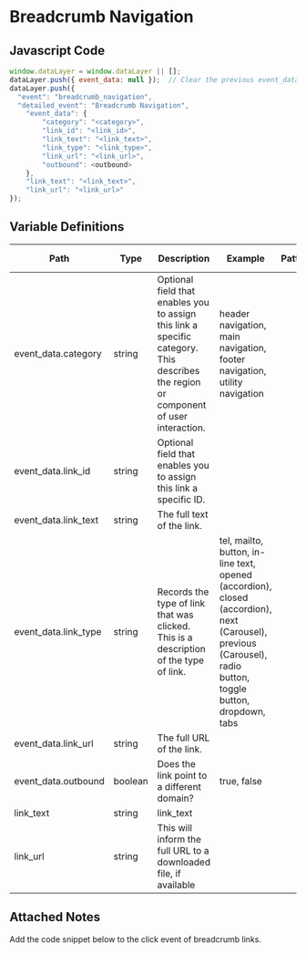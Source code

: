 # Breadcrumb Navigation

### 

## Javascript Code
```js
window.dataLayer = window.dataLayer || [];
dataLayer.push({ event_data: null });  // Clear the previous event_data object.
dataLayer.push({
  "event": "breadcrumb_navigation",
  "detailed_event": "Breadcrumb Navigation",
    "event_data": {
        "category": "<category>",
        "link_id": "<link_id>",
        "link_text": "<link_text>",
        "link_type": "<link_type>",
        "link_url": "<link_url>",
        "outbound": <outbound>
    },
    "link_text": "<link_text>",
    "link_url": "<link_url>"
});
```

## Variable Definitions

|Path|Type|Description|Example|Pattern|Min Length|Max Length|Minimum|Maximum|Multiple Of|
| --- | --- | --- | --- | --- | --- | --- | --- | --- | --- |
|event_data.category|string|Optional field that enables you to assign this link a specific category.  This describes the region or component of user interaction.|header navigation, main navigation, footer navigation, utility navigation|||||||
|event_data.link_id|string|Optional field that enables you to assign this link a specific ID.||||||||
|event_data.link_text|string|The full text of the link.||||||||
|event_data.link_type|string|Records the type of link that was clicked. This is a description of the type of link.|tel, mailto, button, in-line text, opened \(accordion\),  closed \(accordion\), next \(Carousel\), previous \(Carousel\), radio button, toggle button, dropdown, tabs|||||||
|event_data.link_url|string|The full URL of the link.||||||||
|event_data.outbound|boolean|Does the link point to a different domain?|true, false|||||||
|link_text|string|link\_text||||||||
|link_url|string|This will inform the full URL to a downloaded file, if available||||||||

## Attached Notes

<p><span data-sheets-value="{&quot;1&quot;:2,&quot;2&quot;:&quot;Add the code snippet below to the click event of breadcrumb links.&quot;}" data-sheets-userformat="{&quot;2&quot;:14849,&quot;3&quot;:{&quot;1&quot;:0},&quot;12&quot;:0,&quot;14&quot;:{&quot;1&quot;:2,&quot;2&quot;:0},&quot;15&quot;:&quot;Arial&quot;,&quot;16&quot;:11}">Add the code snippet below to the click event of breadcrumb links.</span></p>
<p><span data-sheets-value="{&quot;1&quot;:2,&quot;2&quot;:&quot;Add the code snippet below to the click event of breadcrumb links.&quot;}" data-sheets-userformat="{&quot;2&quot;:14849,&quot;3&quot;:{&quot;1&quot;:0},&quot;12&quot;:0,&quot;14&quot;:{&quot;1&quot;:2,&quot;2&quot;:0},&quot;15&quot;:&quot;Arial&quot;,&quot;16&quot;:11}"><img title="Breadcrumbs" src="https://github.com/searchdiscovery/client-fti-ga4-dl-spec/blob/main/images/Breadcrumbs.png?raw=true" alt="" /></span></p>
